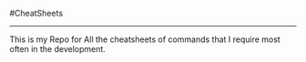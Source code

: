 #CheatSheets
***
This is my Repo for All the cheatsheets of commands that
I require most often in the development.
